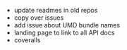 - update readmes in old repos
- copy over issues
- add issue about UMD bundle names
- landing page to link to all API docs
- coveralls
